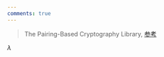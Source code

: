 ```yaml
---
comments: true
---
```


> The Pairing-Based Cryptography Library, [参考](https://crypto.stanford.edu/pbc/)


$\lambda$

